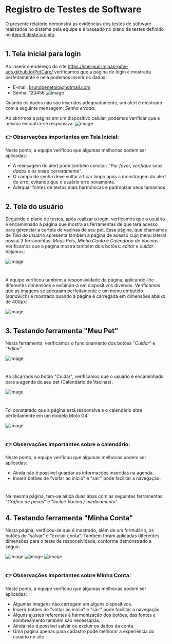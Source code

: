 # Registro de Testes de Software

O presente relatório demonstra as evidências dos testes de software realizados no sistema pela equipe e é baseado no plano de testes definido no [item 8 deste projeto](https://github.com/ICEI-PUC-Minas-PMV-ADS/PetCare/blob/Entrega-final/docs/08-Plano%20de%20Testes%20de%20Software.md).
#
## 1. Tela inicial para login
Ao inserir o endereço do site https://icei-puc-minas-pmv-ads.github.io/PetCare/ verificamos que a página de login é mostrada perfeitamente e nela podemos inserir os dados: 
- E-mail: brunobenetolo@hotmail.com  
- Senha:  123456
![image](https://user-images.githubusercontent.com/78277341/143723706-5a2847a9-ef62-4d78-b7b0-49fc9e31dd52.png)

Quando os dados não são inseridos adequadamente, um alert é mostrado com a seguinte mensagem: *Senha errada*. 

Ao abrirmos a página em um dispositivo celular, podemos verificar que a mesma encontra-se responsiva: 
![image](https://user-images.githubusercontent.com/78277341/143726779-2b3f0c73-2c4f-493a-abd6-c545efcdd325.png)


### :point_right: Observações importantes em Tela Inicial: 
Neste ponto, a equipe verificou que algumas melhorias podem ser aplicadas: 
- A mensagem do alert pode também constar: "*Por favor, verifique seus dados e os insira corretamente*".
- O campo de senha deve voltar a ficar limpo após a monstragem do alert de erro, evitando que o usuário erre novamente.
- Adequar fontes de textos mais harmônicas e padronizar seus tamanhos.  
#

## 2. Tela do usuário
Seguindo o plano de testes, após realizar o login, verficamos que o usuário é encaminhado à página que mostra as ferramentas de que terá acesso para gerenciar a cartela de vacinas de seu pet. Essa página, que chamamos de *Tela do usuário* apresenta também a página de acesso cujo menu lateral possui 3 ferramentas: *Meus Pets*, *Minha Conta* e *Calendário de Vacinas*. 
Verificamos que a página mostra também dois botões: *editar* e *cuidar*. Vejamos: 

![image](https://user-images.githubusercontent.com/78277341/143724079-b76a5474-8b87-4554-b760-caa2bda0cf4c.png)
#

A equipe verificou também a responsividade da página, aplicando-lhe diferentes dimensões e exibindo-a em dispositivos diversos. Verificamos que as imagens se adequam perfeitamente e um menu embutido (*sandwich*) é mostrado quando a página é carregada em dimensões abaixo de 400px: 

![image](https://user-images.githubusercontent.com/78277341/143724257-dd98f06d-684a-4470-aafc-09ff782e5c01.png)
#

## 3. Testando ferramenta "Meu Pet"
Nesta ferramenta, verificamos o funcionamento dos botões "*Cuidar*" e "*Editar*".

![image](https://user-images.githubusercontent.com/78277341/143725029-268b5c0c-2e29-473e-a901-7552000c262a.png)
#

Ao clicarmos no botão "Cuidar", verificamos que o usuário é encaminhado para a agenda do seu pet (Calendário de Vacinas).

![image](https://user-images.githubusercontent.com/78277341/143724524-c2d09ec2-7836-4e2b-a218-849187d7dea4.png)
#

Foi constatado que a página está responsiva e o calendário abre perfeitamente em um modelo Moto G4: 

![image](https://user-images.githubusercontent.com/78277341/143724922-d1f43270-efb6-4978-b131-413d280c8fef.png)

#

### :point_right: Observações importantes sobre o calendário:
Neste ponto, a equipe verificou que algumas melhorias podem ser aplicadas:
- Ainda não é possível guardar as informações inseridas na agenda. 
- Inserir botões de "voltar ao início" e "sair" pode facilitar a navegação. 

#

Na mesma página, tem-se ainda duas abas com as seguintes ferramentas: "*Gráfico de pesos*" e "*Incluir Vacina / medicamento*".


## 4. Testando ferramenta "Minha Conta"
Nesta página, verificou-se que é mostrado, além de um formulário, os botões de "salvar" e "excluir conta". Também foram aplicadas diferentes dimensões para o teste de responsividade, conforme demonstrado a seguir: 

![image](https://user-images.githubusercontent.com/78277341/143725264-d38abf84-cbed-4c44-a221-ce01a592be44.png)
![image](https://user-images.githubusercontent.com/78277341/143725380-ad3f7108-bb30-4f68-a236-caf4074af2a6.png)
![image](https://user-images.githubusercontent.com/78277341/143725416-4e9ebf47-491a-4d07-870e-2d0dad5c2e15.png)

#
### :point_right: Observações importantes sobre Minha Conta:
Neste ponto, a equipe verificou que algumas melhorias podem ser aplicadas:
- Algumas imagens não carregam em alguns dispositivos. 
- Inserir botões de "voltar ao início" e "sair" pode facilitar a navegação. 
- Alguns ajustes referentes à harmonização dos botões, das fontes e sombreamento também são necessárias.
- Ainda não é possível salvar ou excluir os dados da conta. 
- Uma página apenas para cadastro pode melhorar a experiência do usuário no site. 
#


